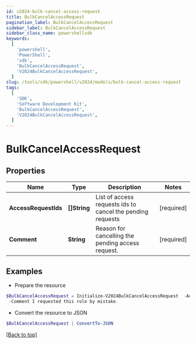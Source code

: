 ```yaml
---
id: v2024-bulk-cancel-access-request
title: BulkCancelAccessRequest
pagination_label: BulkCancelAccessRequest
sidebar_label: BulkCancelAccessRequest
sidebar_class_name: powershellsdk
keywords:
  [
    'powershell',
    'PowerShell',
    'sdk',
    'BulkCancelAccessRequest',
    'V2024BulkCancelAccessRequest',
  ]
slug: /tools/sdk/powershell/v2024/models/bulk-cancel-access-request
tags:
  [
    'SDK',
    'Software Development Kit',
    'BulkCancelAccessRequest',
    'V2024BulkCancelAccessRequest',
  ]
---
```


# BulkCancelAccessRequest

## Properties

| Name | Type | Description | Notes |
| --- | --- | --- | --- |
| **AccessRequestIds** | **[]String** | List of access requests ids to cancel the pending requests | [required] |
| **Comment** | **String** | Reason for cancelling the pending access request. | [required] |

## Examples

- Prepare the resource

```powershell
$BulkCancelAccessRequest = Initialize-V2024BulkCancelAccessRequest  -AccessRequestIds [2c9180835d2e5168015d32f890ca1581, 2c9180835d2e5168015d32f890ca1582] `
 -Comment I requested this role by mistake.
```

- Convert the resource to JSON

```powershell
$BulkCancelAccessRequest | ConvertTo-JSON
```

[[Back to top]](#)
